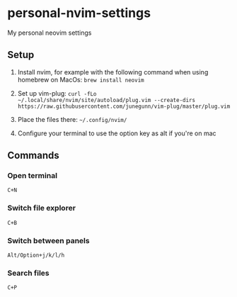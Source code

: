 # personal-nvim-settings
My personal neovim settings

## Setup

1. Install nvim, for example with the following command when using homebrew on MacOs:
  `brew install neovim`

2. Set up vim-plug:
  `curl -fLo ~/.local/share/nvim/site/autoload/plug.vim --create-dirs https://raw.githubusercontent.com/junegunn/vim-plug/master/plug.vim`

3. Place the files there:
  `~/.config/nvim/`

4. Configure your terminal to use the option key as alt if you're on mac

## Commands

### Open terminal
`C+N`

### Switch file explorer
`C+B`

### Switch between panels
`Alt/Option+j/k/l/h`

### Search files
`C+P`
